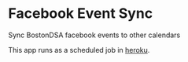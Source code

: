 # Facebook Event Sync

Sync BostonDSA facebook events to other calendars

This app runs as a scheduled job in [heroku](https://dashboard.heroku.com/apps/boston-dsa-event-sync).
